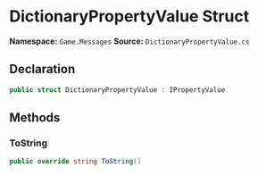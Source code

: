 # DictionaryPropertyValue Struct

**Namespace:** `Game.Messages`
**Source:** `DictionaryPropertyValue.cs`

## Declaration

```csharp
public struct DictionaryPropertyValue : IPropertyValue
```

## Methods

### ToString

```csharp
public override string ToString()
```

